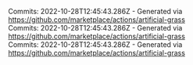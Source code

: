Commits: 2022-10-28T12:45:43.286Z - Generated via https://github.com/marketplace/actions/artificial-grass
<br>
Commits: 2022-10-28T12:45:43.286Z - Generated via https://github.com/marketplace/actions/artificial-grass
<br>
Commits: 2022-10-28T12:45:43.286Z - Generated via https://github.com/marketplace/actions/artificial-grass
<br>
